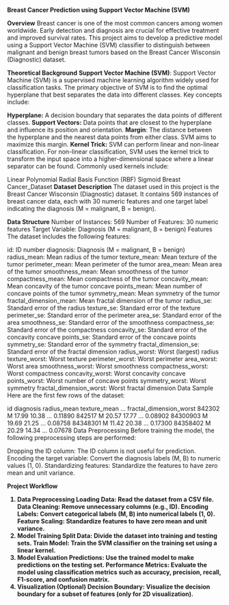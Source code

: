 <b>Breast Cancer Prediction using Support Vector Machine (SVM)</b>


<b>Overview</b>
Breast cancer is one of the most common cancers among women worldwide. Early detection and diagnosis are crucial for effective treatment and improved survival rates. This project aims to develop a predictive model using a Support Vector Machine (SVM) classifier to distinguish between malignant and benign breast tumors based on the Breast Cancer Wisconsin (Diagnostic) dataset.



<b>Theoretical Background</b>
<b>Support Vector Machine (SVM)</b>:
Support Vector Machine (SVM) is a supervised machine learning algorithm widely used for classification tasks. The primary objective of SVM is to find the optimal hyperplane that best separates the data into different classes. Key concepts include:



<b>Hyperplane:</b> A decision boundary that separates the data points of different classes.
<b>Support Vectors:</b> Data points that are closest to the hyperplane and influence its position and orientation.
<b>Margin</b>: The distance between the hyperplane and the nearest data points from either class. SVM aims to maximize this margin.
<b>Kernel Trick:</b>
SVM can perform linear and non-linear classification. For non-linear classification, SVM uses the kernel trick to transform the input space into a higher-dimensional space where a linear separator can be found. Commonly used kernels include:

Linear
Polynomial
Radial Basis Function (RBF)
Sigmoid
Breast Cancer_Dataset
<b>Dataset Description</b>
The dataset used in this project is the Breast Cancer Wisconsin (Diagnostic) dataset. It contains 569 instances of breast cancer data, each with 30 numeric features and one target label indicating the diagnosis (M = malignant, B = benign).

<b>Data Structure</b>
Number of Instances: 569
Number of Features: 30 numeric features
Target Variable: Diagnosis (M = malignant, B = benign)
Features
The dataset includes the following features:

id: ID number
diagnosis: Diagnosis (M = malignant, B = benign)
radius_mean: Mean radius of the tumor
texture_mean: Mean texture of the tumor
perimeter_mean: Mean perimeter of the tumor
area_mean: Mean area of the tumor
smoothness_mean: Mean smoothness of the tumor
compactness_mean: Mean compactness of the tumor
concavity_mean: Mean concavity of the tumor
concave points_mean: Mean number of concave points of the tumor
symmetry_mean: Mean symmetry of the tumor
fractal_dimension_mean: Mean fractal dimension of the tumor
radius_se: Standard error of the radius
texture_se: Standard error of the texture
perimeter_se: Standard error of the perimeter
area_se: Standard error of the area
smoothness_se: Standard error of the smoothness
compactness_se: Standard error of the compactness
concavity_se: Standard error of the concavity
concave points_se: Standard error of the concave points
symmetry_se: Standard error of the symmetry
fractal_dimension_se: Standard error of the fractal dimension
radius_worst: Worst (largest) radius
texture_worst: Worst texture
perimeter_worst: Worst perimeter
area_worst: Worst area
smoothness_worst: Worst smoothness
compactness_worst: Worst compactness
concavity_worst: Worst concavity
concave points_worst: Worst number of concave points
symmetry_worst: Worst symmetry
fractal_dimension_worst: Worst fractal dimension
Data Sample
Here are the first few rows of the dataset:

id	diagnosis	radius_mean	texture_mean	...	fractal_dimension_worst
842302	M	17.99	10.38	...	0.11890
842517	M	20.57	17.77	...	0.08902
84300903	M	19.69	21.25	...	0.08758
84348301	M	11.42	20.38	...	0.17300
84358402	M	20.29	14.34	...	0.07678
Data Preprocessing
Before training the model, the following preprocessing steps are performed:

Dropping the ID column: The ID column is not useful for prediction.
Encoding the target variable: Convert the diagnosis labels (M, B) to numeric values (1, 0).
Standardizing features: Standardize the features to have zero mean and unit variance.




<b>Project Workflow<b>
1. Data Preprocessing
Loading Data: Read the dataset from a CSV file.
Data Cleaning: Remove unnecessary columns (e.g., ID).
Encoding Labels: Convert categorical labels (M, B) into numerical labels (1, 0).
Feature Scaling: Standardize features to have zero mean and unit variance.
2. Model Training
Split Data: Divide the dataset into training and testing sets.
Train Model: Train the SVM classifier on the training set using a linear kernel.
3. Model Evaluation
Predictions: Use the trained model to make predictions on the testing set.
Performance Metrics: Evaluate the model using classification metrics such as accuracy, precision, recall, F1-score, and confusion matrix.
4. Visualization (Optional)
Decision Boundary: Visualize the decision boundary for a subset of features (only for 2D visualization).
